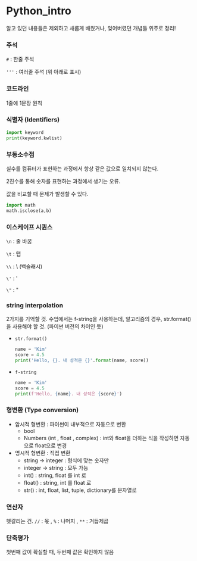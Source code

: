 # Python_intro

알고 있던 내용들은 제외하고 새롭게 배웠거나, 잊어버렸던 개념들 위주로 정리!



### 주석

`#`  : 한줄 주석

`'''` : 여러줄 주석 (위 아래로 표시)

### 코드라인

1줄에 1문장 원칙

### 식별자 (Identifiers)

```python
import keyword
print(keyword.kwlist)
```

### 부동소수점

실수를 컴퓨터가 표현하는 과정에서 항상 같은 값으로 일치되지 않는다.

2진수를 통해 숫자를 표현하는 과정에서 생기는 오류.

값을 비교할 때 문제가 발생할 수 있다.

```python
import math
math.isclose(a,b)
```

### 이스케이프 시퀀스

`\n` : 줄 바꿈

`\t` : 탭

`\\` : \ (백슬래시)

`\'` : '

`\"` : "

### string interpolation

2가지를 기억할 것. 수업에서는 f-string을 사용하는데, 알고리즘의 경우, str.format()을 사용해야 할 것. (파이썬 버전의 차이인 듯)

- `str.format()`

  ```python
  name = 'Kim'
  score = 4.5
  print('Hello, {}. 내 성적은 {}'.format(name, score))
  ```

- `f-string`

  ```python
  name = 'Kim'
  score = 4.5
  print(f'Hello, {name}. 내 성적은 {score}')
  ```

### 형변환 (Type conversion)

- 암시적 형변환 : 파이썬이 내부적으로 자동으로 변환
  - bool
  - Numbers (int , float , complex) : int와 float을 더하는 식을 작성하면 자동으로 float으로 변경
- 명시적 형변환 : 직접 변환
  - string → integer : 형식에 맞는 숫자만
  - integer → string : 모두 가능
  - int() : string, float 를 int 로
  - float() : string, int 를 float 로
  - str() : int, float, list, tuple, dictionary를 문자열로

### 연산자

헷갈리는 건. `//` : 몫 , `%` : 나머지 , `**` : 거듭제곱

### 단축평가

첫번째 값이 확실할 때, 두번째 값은 확인하지 않음

